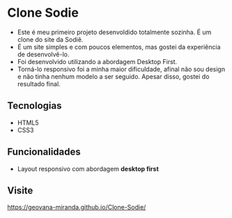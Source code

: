 # Clone Sodie

- Este é meu primeiro projeto desenvoldido totalmente sozinha. É um clone do site da Sodiê.
- É um site simples e com poucos elementos, mas gostei da experiência de desenvolvê-lo.
- Foi desenvolvido utilizando a abordagem Desktop First.
- Torná-lo responsivo foi a minha maior dificuldade, afinal não sou design e não tinha nenhum modelo a ser seguido. Apesar disso, gostei do resultado final.

## Tecnologias

- HTML5
- CSS3

## Funcionalidades

- Layout responsivo com abordagem **desktop first**

## Visite

https://geovana-miranda.github.io/Clone-Sodie/
